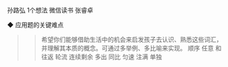 孙路弘
1个想法
微信读书 张睿卓

◆ 应用题的关键难点

>> 希望你们能够借助生活中的机会来启发孩子去认识、熟悉这些词汇，并理解其本质的概念。可通过多举例、多比喻来实现。
顺序 任意 和 往返 轮流 连续剩余 多出 同比 匀速 注满 单独
